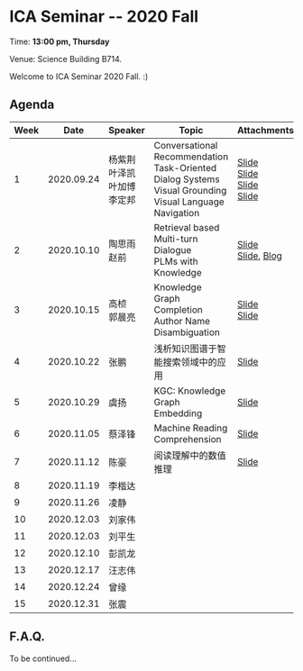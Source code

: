  # ICA Seminar -- 2020 Fall

Time: **13:00 pm, Thursday**

Venue: Science Building B714.

Welcome to ICA Seminar 2020 Fall. :)



## Agenda

| Week | Date       | Speaker                                 | Topic                                                        | Attachments                                                  |
| ---- | ---------- | --------------------------------------- | ------------------------------------------------------------ | ------------------------------------------------------------ |
| 1    | 2020.09.24 | 杨紫荆<br/>叶泽凯<br/>叶加博<br/>李定邦 | Conversational Recommendation<br/>Task-Oriented Dialog Systems<br/>Visual Grounding<br/>Visual Language Navigation | [Slide](./week1/ConversationalRecommendation.pdf)<br/>[Slide](./week1/Task-OrientedDialogSystems.pdf)<br/>[Slide](./week1/VisualGrounding.pdf)<br/>[Slide](./week1/VisualLanguageNavigation.pdf) |
| 2    | 2020.10.10 | 陶思雨<br/>赵前                         | Retrieval based Multi-turn Dialogue<br/>PLMs with Knowledge  | [Slide](./week2/RetrievalBasedMulti-turnDialogue.pdf)<br/>[Slide](./week2/PLMswithKnowledge.pdf), [Blog](https://www.dreamwings.cn/plms-with-knowledge/5687.html) |
| 3    | 2020.10.15 | 高桢<br/>郭晨亮                         | Knowledge Graph Completion<br/>Author Name Disambiguation    | [Slide](./week3/KnowledgeGraphCompletion.pdf)<br/>[Slide](./week3/AuthorNameDisambiguation.pdf) |
| 4    | 2020.10.22 | 张鹏                                    | 浅析知识图谱于智能搜索领域中的应用                           | [Slide](./week4/ApplicationOfIntelligentSearchInKnowledgeGraph.pdf) |
| 5    | 2020.10.29 | 虞扬                                    | KGC: Knowledge Graph Embedding                               | [Slide](./week5/KGCKnowledgeGraphEmbedding.pdf)              |
| 6    | 2020.11.05 | 蔡泽锋                                  | Machine Reading Comprehension                                | [Slide](./week6/Machine_Reading_Comprehension_oklen.pdf)     |
| 7    | 2020.11.12 | 陈豪                                    | 阅读理解中的数值推理                                         | [Slide](./week7/NumericalReasoningInReadingComprehension.pdf) |
| 8    | 2020.11.19 | 李楷达                                  |                                                              |                                                              |
| 9    | 2020.11.26 | 凌静                                    |                                                              |                                                              |
| 10   | 2020.12.03 | 刘家伟                                  |                                                              |                                                              |
| 11   | 2020.12.03 | 刘平生                                  |                                                              |                                                              |
| 12   | 2020.12.10 | 彭凯龙                                  |                                                              |                                                              |
| 13   | 2020.12.17 | 汪志伟                                  |                                                              |                                                              |
| 14   | 2020.12.24 | 曾缘                                    |                                                              |                                                              |
| 15   | 2020.12.31 | 张震                                    |                                                              |                                                              |




## F.A.Q.

To be continued...